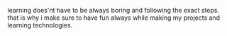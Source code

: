 learning does'nt have to be always boring and following the exact steps.
that is why i make sure to have fun always while making my projects and learning technologies. 